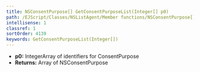 ```yaml
---
title: NSConsentPurpose[] GetConsentPurposeList(Integer[] p0)
path: /EJScript/Classes/NSListAgent/Member functions/NSConsentPurpose[] GetConsentPurposeList(Integer[] p_0)
intellisense: 1
classref: 1
sortOrder: 4139
keywords: GetConsentPurposeList(Integer[])
---
```



* **p0:** IntegerArray of identifiers for ConsentPurpose
* **Returns:** Array of NSConsentPurpose


